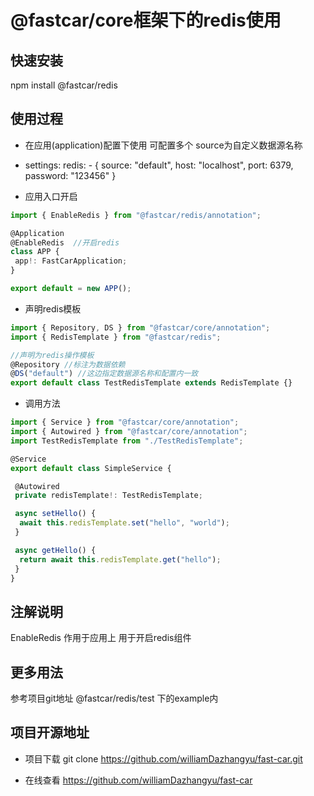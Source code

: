 # @fastcar/core框架下的redis使用

## 快速安装

npm install @fastcar/redis

## 使用过程

* 在应用(application)配置下使用 可配置多个 source为自定义数据源名称
* settings:
        redis:
            - { source: "default", host: "localhost", port: 6379, password: "123456" }

* 应用入口开启

```ts
import { EnableRedis } from "@fastcar/redis/annotation";

@Application
@EnableRedis  //开启redis
class APP {
 app!: FastCarApplication;
}

export default = new APP();
```

* 声明redis模板

```ts
import { Repository, DS } from "@fastcar/core/annotation";
import { RedisTemplate } from "@fastcar/redis";

//声明为redis操作模板
@Repository //标注为数据依赖
@DS("default") //这边指定数据源名称和配置内一致
export default class TestRedisTemplate extends RedisTemplate {}
```

* 调用方法

```ts
import { Service } from "@fastcar/core/annotation";
import { Autowired } from "@fastcar/core/annotation";
import TestRedisTemplate from "./TestRedisTemplate";

@Service
export default class SimpleService {

 @Autowired
 private redisTemplate!: TestRedisTemplate;

 async setHello() {
  await this.redisTemplate.set("hello", "world");
 }

 async getHello() {
  return await this.redisTemplate.get("hello");
 }
}
```

## 注解说明

EnableRedis 作用于应用上 用于开启redis组件

## 更多用法

参考项目git地址 @fastcar/redis/test 下的example内

## 项目开源地址

* 项目下载 git clone <https://github.com/williamDazhangyu/fast-car.git>

* 在线查看 <https://github.com/williamDazhangyu/fast-car>
